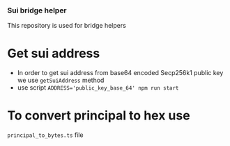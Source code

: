 ### Sui bridge helper

This repository is used for bridge helpers

# Get sui address

- In order to get sui address from base64 encoded Secp256k1 public key we use `getSuiAddress` method
- use script `ADDRESS='public_key_base_64' npm run start`

# To convert principal to hex use

`principal_to_bytes.ts` file
